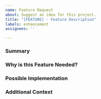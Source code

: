```yaml
---
name: Feature Request
about: Suggest an idea for this project.
title: "[FEATURE] - Feature Description"
labels: enhancement
assignees: ''

---
```


### Summary
<!-- Provide a brief overview of the feature you would like to request. -->

### Why is this Feature Needed?
<!-- Explain why this feature is important for the project. -->

### Possible Implementation
<!-- Provide any insights on how you would like to see the feature implemented. -->

### Additional Context
<!-- Add any other context or screenshots related to the feature request. -->
